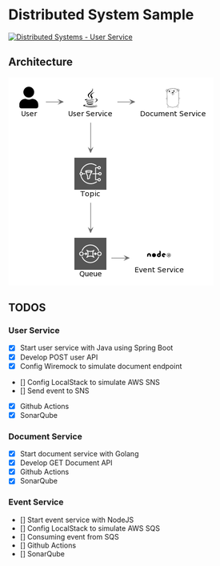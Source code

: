 # Distributed System Sample
[![Distributed Systems - User Service](https://github.com/gabrielfeitosa/distributed-system-sample/actions/workflows/user-service.yml/badge.svg)](https://github.com/gabrielfeitosa/distributed-system-sample/actions/workflows/user-service.yml)
## Architecture

![architecture](architecture.png)

## TODOS

### User Service

- [x] Start user service with Java using Spring Boot
- [x] Develop POST user API
- [x] Config Wiremock to simulate document endpoint
- [] Config LocalStack to simulate AWS SNS
- [] Send event to SNS
- [x] Github Actions
- [x] SonarQube

### Document Service

- [x] Start document service with Golang
- [x] Develop GET Document API
- [x] Github Actions
- [x] SonarQube

### Event Service

- [] Start event service with NodeJS
- [] Config LocalStack to simulate AWS SQS
- [] Consuming event from SQS
- [] Github Actions
- [] SonarQube
